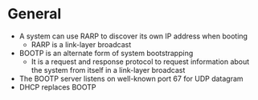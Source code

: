 # General

- A system can use RARP to discover its own IP address when booting 
  - RARP is a link-layer broadcast
- BOOTP is an alternate form of system bootstrapping
  - It is a request and response protocol to request information about the system from itself in a link-layer broadcast
- The BOOTP server listens on well-known port 67 for UDP datagram
- DHCP replaces BOOTP

